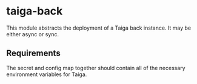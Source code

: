 # taiga-back

This module abstracts the deployment of a Taiga back instance. It may be either async or sync.

## Requirements

The secret and config map together should contain all of the necessary environment variables for Taiga.
